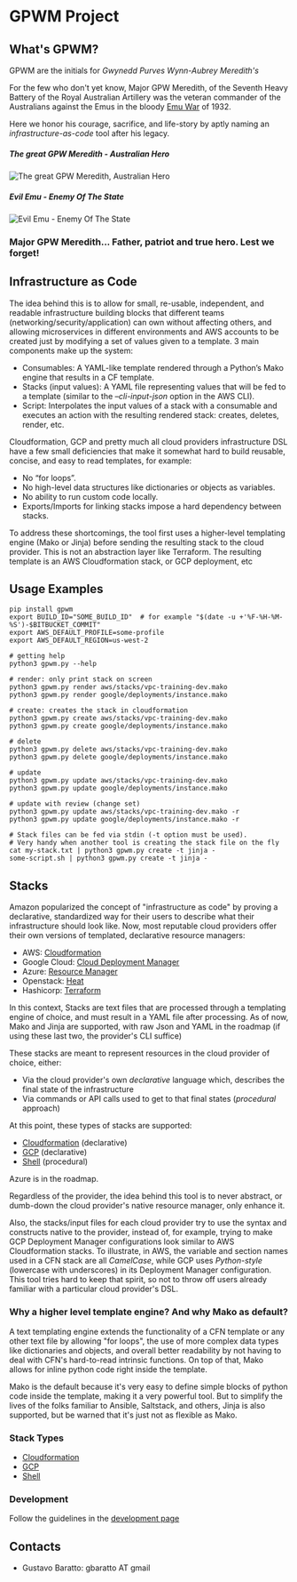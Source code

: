 # GPWM Project

## What's GPWM?


GPWM are the initials for *Gwynedd Purves Wynn-Aubrey Meredith's* 


For the few who don't yet know, Major GPW Meredith, of the Seventh Heavy
Battery of the Royal Australian Artillery was the veteran commander of the 
Australians against the Emus in the bloody [Emu War](https://en.wikipedia.org/wiki/Emu_War)
of 1932.

Here we honor his courage, sacrifice, and life-story by aptly naming an 
*infrastructure-as-code* tool after his legacy.


##### The great GPW Meredith - Australian Hero

![The great GPW Meredith, Australian Hero](docs/gpwm.jpg "The great GPW Meredith")

##### Evil Emu - Enemy Of The State
![Evil Emu - Enemy Of The State](docs/emu.png "Evil Emu")


### Major GPW Meredith... Father, patriot and true hero. Lest we forget!

## Infrastructure as Code

The idea behind this is to allow for small, re-usable, independent, and readable infrastructure building blocks that different teams (networking/security/application) can own without affecting others, and allowing microservices in different environments and AWS accounts to be created just by modifying a set of values given to a template. 3 main components make up the system:

* Consumables: A YAML-like template rendered through a Python’s Mako engine that results in a CF template.
* Stacks (input values): A YAML file representing values that will be fed to a template (similar to the *–cli-input-json* option in the AWS CLI).
* Script: Interpolates the input values of a stack with a consumable and
  executes an action with the resulting rendered stack: creates, deletes,
  render, etc.

Cloudformation, GCP and pretty much all cloud providers infrastructure DSL have a few small deficiencies that make it somewhat hard to build reusable, concise, and easy to read templates, for example:

* No “for loops”.
* No high-level data structures like dictionaries or objects as variables.
* No ability to run custom code locally.
* Exports/Imports for linking stacks impose a hard dependency between stacks.

To address these shortcomings, the tool first uses a higher-level templating engine (Mako or Jinja) before sending the resulting stack to the cloud provider. This is not an abstraction layer like Terraform. The resulting template is an AWS Cloudformation stack, or GCP deployment, etc


## Usage Examples

```
pip install gpwm
export BUILD_ID="SOME_BUILD_ID"  # for example "$(date -u +'%F-%H-%M-%S')-$BITBUCKET_COMMIT"
export AWS_DEFAULT_PROFILE=some-profile
export AWS_DEFAULT_REGION=us-west-2

# getting help
python3 gpwm.py --help

# render: only print stack on screen
python3 gpwm.py render aws/stacks/vpc-training-dev.mako
python3 gpwm.py render google/deployments/instance.mako

# create: creates the stack in cloudformation
python3 gpwm.py create aws/stacks/vpc-training-dev.mako
python3 gpwm.py create google/deployments/instance.mako

# delete
python3 gpwm.py delete aws/stacks/vpc-training-dev.mako
python3 gpwm.py delete google/deployments/instance.mako

# update
python3 gpwm.py update aws/stacks/vpc-training-dev.mako
python3 gpwm.py update google/deployments/instance.mako

# update with review (change set)
python3 gpwm.py update aws/stacks/vpc-training-dev.mako -r
python3 gpwm.py update google/deployments/instance.mako -r

# Stack files can be fed via stdin (-t option must be used).
# Very handy when another tool is creating the stack file on the fly
cat my-stack.txt | python3 gpwm.py create -t jinja -
some-script.sh | python3 gpwm.py create -t jinja -
```

## Stacks

Amazon popularized the concept of "infrastructure as code" by proving a
declarative, standardized way for their users to describe what their
infrastructure should look like. Now, most reputable cloud providers offer their
own versions of templated, declarative resource managers:

* AWS: [Cloudformation](https://aws.amazon.com/cloudformation)
* Google Cloud: [Cloud Deployment Manager](https://cloud.google.com/free-trial/docs/map-aws-google-cloud-platform)
* Azure: [Resource Manager](https://azure.microsoft.com/en-us/features/resource-manager)
* Openstack: [Heat](https://docs.openstack.org/developer/heat/)
* Hashicorp: [Terraform](https://www.terraform.io/)

In this context, Stacks are text files that are processed through a templating
engine of choice, and must result in a YAML file after processing.
As of now, Mako and Jinja are supported, with raw Json and YAML in the roadmap
(if using these last two, the provider's CLI suffice)

These stacks are meant to represent resources in the cloud provider of choice,
either:

* Via the cloud provider's own *declarative* language which, describes the final state of the infrastructure
* Via commands or API calls used to get to that final states (*procedural* approach)

At this point, these types of stacks are supported:

* [Cloudformation](docs/aws.md) (declarative)
* [GCP](docs/gcp.md) (declarative)
* [Shell](docs/shell.md) (procedural)

Azure is in the roadmap.

Regardless of the provider, the idea behind this tool
is to never abstract, or dumb-down  the cloud provider's native
resource manager, only enhance it.

Also, the stacks/input files for each cloud provider try to use the syntax and 
constructs native to the provider, instead of, for example, trying to make GCP
Deployment Manager configurations look similar to AWS Cloudformation stacks.
To illustrate, in AWS, the variable and section names used in a CFN stack are
 all *CamelCase*, while GCP uses *Python-style* (lowercase with underscores) in
its Deployment Manager configuration. This tool tries hard to keep that spirit,
so not to throw off users already familiar with a particular cloud provider's DSL.


### Why a higher level template engine? And why Mako as default?

A text templating engine extends the functionality of a CFN template or any
other text file by allowing "for loops", the use of more complex data types like
dictionaries and objects, and overall better readability by not having to deal
with CFN's hard-to-read intrinsic functions. On top of that, Mako allows for 
inline python code right inside the template.

Mako is the default because it's very easy to define simple blocks of python
code inside the template, making it a very powerful tool. But to simplify the 
lives of the folks familiar to Ansible, Saltstack, and others, Jinja is also
supported, but be warned that it's just not as flexible as Mako.


### Stack Types


* [Cloudformation](docs/aws.md)
* [GCP](docs/gcp.md)
* [Shell](docs/shell.md)


### Development

Follow the guidelines in the [development page](docs/development.md)



## Contacts
- Gustavo Baratto: gbaratto AT gmail
